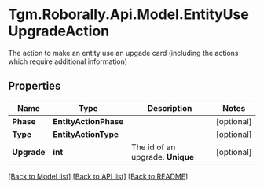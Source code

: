 # Tgm.Roborally.Api.Model.EntityUseUpgradeAction
The action to make an entity use an upgade card (including the actions which require additional information)
## Properties

Name | Type | Description | Notes
------------ | ------------- | ------------- | -------------
**Phase** | **EntityActionPhase** |  | [optional] 
**Type** | **EntityActionType** |  | [optional] 
**Upgrade** | **int** | The id of an upgrade. **Unique** | [optional] 

[[Back to Model list]](../README.md#documentation-for-models) [[Back to API list]](../README.md#documentation-for-api-endpoints) [[Back to README]](../README.md)

